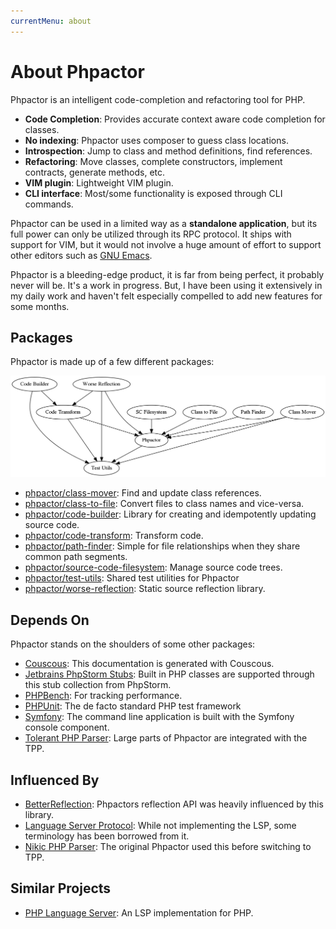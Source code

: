 ```yaml
---
currentMenu: about
---
```

About Phpactor
==============

Phpactor is an intelligent code-completion and refactoring tool for PHP.

- **Code Completion**: Provides accurate context aware code completion for
  classes.
- **No indexing**: Phpactor uses composer to guess class locations.
- **Introspection**: Jump to class and method definitions, find references.
- **Refactoring**: Move classes, complete constructors, implement contracts,
  generate methods, etc.
- **VIM plugin**: Lightweight VIM plugin.
- **CLI interface**: Most/some functionality is exposed through CLI commands.

Phpactor can be used in a limited way as a **standalone application**, but its full
power can only be utilized through its RPC protocol. It ships with support for VIM, but it
would not involve a huge amount of effort to support other editors such as
[GNU Emacs](https://www.gnu.org/s/emacs/).

Phpactor is a bleeding-edge product, it is far from being perfect, it probably
never will be. It's a work in progress. But, I have been using it extensively
in my daily work and haven't felt especially compelled to add new features for
some months.

Packages
--------

Phpactor is made up of a few different packages:

![Components](images/components.png)

- [phpactor/class-mover](https://github.com/phpactor/class-mover): Find and update class references.
- [phpactor/class-to-file](https://github.com/phpactor/class-to-file): Convert files to class names and vice-versa.
- [phpactor/code-builder](https://github.com/phpactor/code-builder): Library for creating and idempotently updating source code.
- [phpactor/code-transform](https://github.com/phpactor/code-transform): Transform code.
- [phpactor/path-finder](https://github.com/phpactor/path-finder): Simple for file relationships when they share common path segments.
- [phpactor/source-code-filesystem](https://github.com/phpactor/source-code-filesystem): Manage source code trees.
- [phpactor/test-utils](https://github.com/phpactor/test-utils): Shared test utilities for Phpactor
- [phpactor/worse-reflection](https://github.com/phpactor/worse-reflection): Static source reflection library.

Depends On
----------

Phpactor stands on the shoulders of some other packages:

- [Couscous](http://couscous.io/): This documentation is generated with Couscous.
- [Jetbrains PhpStorm Stubs](https://github.com/JetBrains/phpstorm-stubs): Built in PHP classes are supported through this stub collection from PhpStorm.
- [PHPBench](https://github.com/phpbench/phpbench): For tracking performance.
- [PHPUnit](https://github.com/sebastianbergmann/phpunit): The de facto
  standard PHP test framework
- [Symfony](https://symfony.com): The command line application is built with the Symfony console component.
- [Tolerant PHP Parser](https://github.com/Microsoft/tolerant-php-parser): Large parts of Phpactor are integrated with the TPP.

Influenced By
-------------

- [BetterReflection](https://github.com/Roave/BetterReflection): Phpactors reflection API was heavily influenced by this library.
- [Language Server Protocol](https://github.com/Microsoft/language-server-protocol): While not implementing the LSP, some terminology has been borrowed from it.
- [Nikic PHP Parser](https://github.com/nikic/PHP-Parser): The original Phpactor used this before switching to TPP.

Similar Projects
----------------

- [PHP Language Server](https://github.com/felixfbecker/php-language-server): An LSP implementation for PHP.
